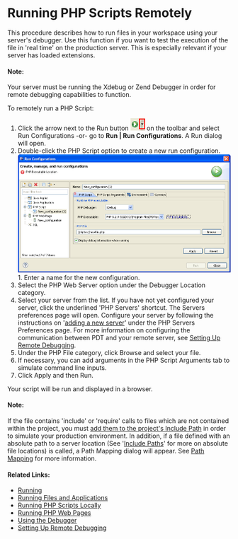 # Running PHP Scripts Remotely

<!--context:running_php_scripts_remotely-->

This procedure describes how to run files in your workspace using your server's debugger. Use this function if you want to test the execution of the file in 'real time' on the production server. This is especially relevant if your server has loaded extensions.

<!--note-start-->

#### Note:

Your server must be running the Xdebug or Zend Debugger in order for remote debugging  capabilities to function.

<!--note-end-->

<!--ref-start-->

To remotely run a PHP Script:

 1. Click the arrow next to the Run button ![run_icon.png](images/run_icon.png "run_icon.png") on the toolbar and select Run Configurations -or- go to **Run | Run Configurations**.  A Run dialog will open.
 2. Double-click the PHP Script option to create a new run configuration. <br />![New Debug Configuration](images/run_phpscript_remote_configuration_pdt.png "New Debug Configuration") 1. Enter a name for the new configuration.
 3. Select the PHP Web Server option under the Debugger Location category.
 4. Select your server from the list.  If you have not yet configured your server, click the underlined 'PHP Servers' shortcut. The Servers preferences page will open. Configure your server by following the instructions on '[adding a new server](../../032-reference/032-preferences/080-php_servers.md#Adding_servers)' under the PHP Servers Preferences page.  For more information on configuring the communication between PDT and your remote server, see [Setting Up Remote Debugging](../../024-tasks/152-debugging/048-troubleshooting_remote_debugging/000-index.md).
 5. Under the PHP File category, click Browse and select your file.
 6. If necessary, you can add arguments in the PHP Script Arguments tab to simulate command line inputs.
 7. Click Apply and then Run.

Your script will be run and displayed in a browser.

<!--ref-end-->

<!--note-start-->

#### Note:

If the file contains 'include' or 'require' calls to files which are not contained within the project, you must [add them to the project's Include Path](../../024-tasks/168-adding_elements_to_a_project_s_include_path.md) in order to simulate your production environment.  In addition, if a file defined with an absolute path to a server location (See '[Include Paths](../../016-concepts/144-include_paths.md)' for more on absolute file locations) is called, a Path Mapping dialog will appear. See [Path Mapping](../../016-concepts/160-path_mapping.md) for more information.

<!--note-end-->

<!--links-start-->

#### Related Links:

 * [Running](../../016-concepts/120-running.md)
 * [Running Files and Applications](000-index.md)
 * [Running PHP Scripts Locally](008-running_php_scripts_locally.md)
 * [Running PHP Web Pages](024-running_php_web_pages.md)
 * [Using the Debugger](../../024-tasks/152-debugging/000-index.md)
 * [Setting Up Remote Debugging](../../024-tasks/152-debugging/048-troubleshooting_remote_debugging/000-index.md)

<!--links-end-->
